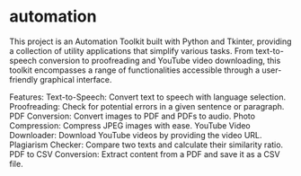 # automation
This project is an Automation Toolkit built with Python and Tkinter, providing a collection of utility applications that simplify various tasks. From text-to-speech conversion to proofreading and YouTube video downloading, this toolkit encompasses a range of functionalities accessible through a user-friendly graphical interface.


Features:
Text-to-Speech: Convert text to speech with language selection.
Proofreading: Check for potential errors in a given sentence or paragraph.
PDF Conversion: Convert images to PDF and PDFs to audio.
Photo Compression: Compress JPEG images with ease.
YouTube Video Downloader: Download YouTube videos by providing the video URL.
Plagiarism Checker: Compare two texts and calculate their similarity ratio.
PDF to CSV Conversion: Extract content from a PDF and save it as a CSV file.
